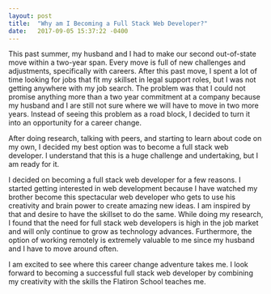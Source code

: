 ```yaml
---
layout: post
title:  "Why am I Becoming a Full Stack Web Developer?"
date:   2017-09-05 15:37:22 -0400
---
```



This past summer, my husband and I had to make our second out-of-state move within a two-year span. Every move is full of new challenges and adjustments, specifically with careers. After this past move, I spent a lot of time looking for jobs that fit my skillset in legal support roles, but I was not getting anywhere with my job search.  The problem was that I could not promise anything more than a two year commitment at a company because my husband and I are still not sure where we will have to move in two more years. Instead of seeing this problem as a road block, I decided to turn it into an opportunity for a career change.

After doing research, talking with peers, and starting to learn about code on my own, I decided my best option was to become a full stack web developer.  I understand that this is a huge challenge and undertaking, but I am ready for it. 

I decided on becoming a full stack web developer for a few reasons.  I started getting interested in web development because I have watched my brother become this spectacular web developer who gets to use his creativity and brain power to create amazing new ideas.  I am inspired by that and desire to have the skillset to do the same.  While doing my research, I found that the need for full stack web developers is high in the job market and will only continue to grow as technology advances.  Furthermore, the option of working remotely is extremely valuable to me since my husband and I have to move around often. 

I am excited to see where this career change adventure takes me. I look forward to becoming a successful full stack web developer by combining my creativity with the skills the Flatiron School teaches me.
